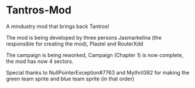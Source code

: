 # Tantros-Mod
A mindustry mod that brings back Tantros!

The mod is being developed by three persons
Jasmarkelina (the responsible for creating the mod), Plastel and RouterXdd


The campaign is being reworked, Campaign (Chapter 1) is now complete, the mod has now 4 sectors.

Special thanks to NullPointerException#7763 and Mythril382 for making the green team sprite and blue team sprite (in that order)

